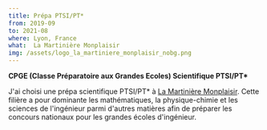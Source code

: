 ```yaml
---
title: Prépa PTSI/PT*
from: 2019-09
to: 2021-08
where: Lyon, France
what:  La Martinière Monplaisir
img: /assets/logo_la_martiniere_monplaisir_nobg.png
---
```


**CPGE (Classe Préparatoire aux Grandes Ecoles) Scientifique PTSI/PT\***

J'ai choisi une prépa scientifique PTSI/PT* à [La Martinière Monplaisir](https://martiniere-monplaisir.ent.auvergnerhonealpes.fr/). Cette filière a pour dominante les mathématiques, la physique-chimie et les sciences de l'ingénieur parmi d'autres matières afin de préparer les concours nationaux pour les grandes écoles d'ingénieur.
